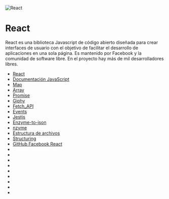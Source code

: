 ![React](https://i.imgur.com/PdbQ0V2.png)
# React
React es una biblioteca Javascript de código abierto diseñada para crear interfaces de usuario con el objetivo de facilitar el desarrollo de aplicaciones en una sola página. Es mantenido por Facebook y la comunidad de software libre. En el proyecto hay más de mil desarrolladores libres.

* [React](https://create-react-app.dev/)  
* [Documentación JavaScript](https://developer.mozilla.org/es/)  
* [Map](https://developer.mozilla.org/es/docs/Web/JavaScript/Reference/Global_Objects/Array/map)  
* [Array](https://developer.mozilla.org/es/docs/Web/JavaScript/Reference/Global_Objects/Array/find)  
* [Promise](https://developer.mozilla.org/es/docs/Web/JavaScript/Reference/Global_Objects/Promise)  
* [Giphy](https://developers.giphy.com/)  
* [Fetch_API](https://developer.mozilla.org/es/docs/Web/API/Fetch_API)  
* [Events](https://es.reactjs.org/docs/events.html)  
* [Jestjs](https://jestjs.io/)  
* [Enzyme-to-json](https://www.npmjs.com/package/enzyme-to-json)  
* [nzyme](https://enzymejs.github.io/enzyme/)  
* [Estructura de archivos](https://es.reactjs.org/docs/faq-structure.html)  
* [Structuring](https://hackernoon.com/structuring-projects-and-naming-components-in-react-1261b6e18d76)  
* [GitHub Facebook React](https://github.com/facebook/react)  
* []()  
* []()  
* []()  
* []()  
* []()  
* []()  
* []()  
* []()  
* []()  
